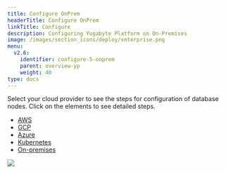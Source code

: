 ```yaml
---
title: Configure OnPrem
headerTitle: Configure OnPrem
linkTitle: Configure
description: Configuring Yugabyte Platform on On-Premises
image: /images/section_icons/deploy/enterprise.png
menu:
  v2.6:
    identifier: configure-5-onprem
    parent: overview-yp
    weight: 40
type: docs
---
```


Select your cloud provider to see the steps for configuration of database nodes. Click on the elements to see detailed steps.

<ul class="nav nav-tabs-alt nav-tabs-yb">

  <li>
    <a href="/preview/yugabyte-platform/overview/configure/aws" class="nav-link">
      <i class="fab fa-aws"></i>
      AWS
    </a>
  </li>

  <li>
    <a href="/preview/yugabyte-platform/overview/configure/gcp" class="nav-link">
      <i class="fab fa-google" aria-hidden="true"></i>
      GCP
    </a>
  </li>

  <li>
    <a href="/preview/yugabyte-platform/overview/configure/azure" class="nav-link">
      <i class="fab fa-windows" aria-hidden="true"></i>
      Azure
    </a>
  </li>

  <li>
    <a href="/preview/yugabyte-platform/overview/configure/kubernetes" class="nav-link">
      <i class="fas fa-cubes" aria-hidden="true"></i>
      Kubernetes
    </a>
  </li>

  <li>
    <a href="/preview/yugabyte-platform/overview/configure/onprem" class="nav-link active">
      <i class="fas fa-building"></i>
      On-premises
    </a>
  </li>

</ul>

<img src="/images/ee/flowchart/yb-configure-onprem.png" usemap="#image-map">

<map name="image-map">
    <area target="_blank" alt="Configure yugabyte platform" title="Configure yugabyte platform" href="/preview/yugabyte-platform/configure-yugabyte-platform/" coords="378,60,520,198" shape="rect">
    <area target="_blank" alt="Create admin user" title="Create admin user" href="/preview/yugabyte-platform/configure-yugabyte-platform/create-admin-user/" coords="296,260,607,320" shape="rect">
    <area target="_blank" alt="On prem cloud provider" title="On prem cloud provider" href="/preview/yugabyte-platform/configure-yugabyte-platform/set-up-cloud-provider/on-premises/" coords="247,369,653,424" shape="rect">
    <area target="_blank" alt="configure on prem provider-1" title="configure on prem provider-1" href="/preview/yugabyte-platform/configure-yugabyte-platform/set-up-cloud-provider/on-premises/#step-1-configure-the-on-premises-provider" coords="204,1230,425,1331" shape="rect">
    <area target="_blank" alt="configure on prem provider-2" title="configure on prem provider-2" href="/preview/yugabyte-platform/configure-yugabyte-platform/set-up-cloud-provider/on-premises/#step-1-configure-the-on-premises-provider" coords="474,1230,695,1328" shape="rect">
</map>
